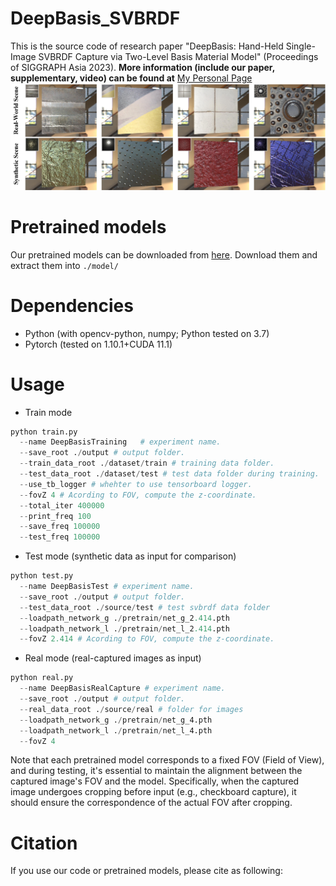 # DeepBasis_SVBRDF
This is the source code of research paper "DeepBasis: Hand-Held Single-Image SVBRDF Capture via Two-Level Basis Material Model" (Proceedings of SIGGRAPH Asia 2023).
**More information (include our paper, supplementary, video) can be found at** [My Personal Page](https://www.baidu.com) 
![Alt](Teaser2.jpg)

# Pretrained models
Our pretrained models can be downloaded from [here](https://www.baidu.com). Download them and extract them into ```./model/ ```

# Dependencies
- Python (with opencv-python, numpy; Python tested on 3.7)
- Pytorch (tested on 1.10.1+CUDA 11.1)

# Usage
- Train mode
```Python
python train.py
  --name DeepBasisTraining   # experiment name.
  --save_root ./output # output folder.
  --train_data_root ./dataset/train # training data folder.
  --test_data_root ./dataset/test # test data folder during training.
  --use_tb_logger # whehter to use tensorboard logger.
  --fovZ 4 # Acording to FOV, compute the z-coordinate.
  --total_iter 400000
  --print_freq 100
  --save_freq 100000
  --test_freq 100000
```

- Test mode (synthetic data as input for comparison)
```Python
python test.py
  --name DeepBasisTest # experiment name.
  --save_root ./output # output folder.
  --test_data_root ./source/test # test svbrdf data folder
  --loadpath_network_g ./pretrain/net_g_2.414.pth
  --loadpath_network_l ./pretrain/net_l_2.414.pth
  --fovZ 2.414 # Acording to FOV, compute the z-coordinate.
```
- Real mode (real-captured images as input)
```Python
python real.py
  --name DeepBasisRealCapture # experiment name.
  --save_root ./output # output folder.
  --real_data_root ./source/real # folder for images
  --loadpath_network_g ./pretrain/net_g_4.pth
  --loadpath_network_l ./pretrain/net_l_4.pth
  --fovZ 4
```
Note that each pretrained model corresponds to a fixed FOV (Field of View), and during testing, it's essential to maintain the alignment between the captured image's FOV and the model. Specifically, when the captured image undergoes cropping before input (e.g., checkboard capture), it should ensure the correspondence of the actual FOV after cropping.
# Citation
If you use our code or pretrained models, please cite as following:
```

```
